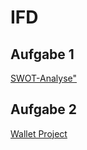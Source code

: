 # IFD

##  Aufgabe 1
<a href="https://konradmichelle.github.io/IFD/Website/">SWOT-Analyse"</a>
## Aufgabe 2
<a href="https://github.com/konradmichelle/IFD/blob/main/The%20Wallet%20Project%20Interface%20Design%20Aufgabe%202_Michelle%20Konrad.pdf">Wallet Project</a>
